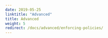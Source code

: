 ```yaml
---
date: 2019-05-25
linktitle: "Advanced"
title: Advanced
weight: 5
redirect: /docs/advanced/enforcing-policies/
---
```


